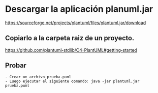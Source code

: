 # Descargar la aplicación planuml.jar

https://sourceforge.net/projects/plantuml/files/plantuml.jar/download

## Copiarlo a la carpeta raiz de un proyecto.

https://github.com/plantuml-stdlib/C4-PlantUML#getting-started

## Probar

    - Crear un archivo prueba.puml
    - Luego ejecutar el siguiente comando: java -jar plantuml.jar prueba.puml
